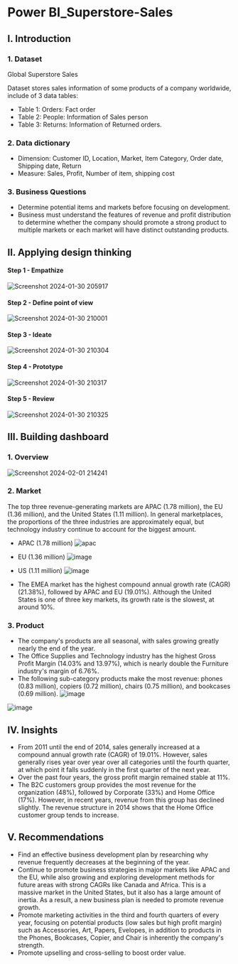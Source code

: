 # Power BI_Superstore-Sales

## I. Introduction
### 1. Dataset

Global Superstore Sales

Dataset stores sales information of some products of a company worldwide, include of 3 data tables:

- Table 1: Orders: Fact order
- Table 2: People: Information of Sales person
- Table 3: Returns: Information of Returned orders.

### 2. Data dictionary
- Dimension: Customer ID, Location, Market, Item Category, Order date, Shipping date, Return 
- Measure: Sales, Profit, Number of item, shipping cost

### 3. Business Questions
- Determine potential items and markets before focusing on development. 
- Business must understand the features of revenue and profit distribution to determine whether the company should promote a strong product to multiple markets or each market will have distinct outstanding products.

## II. Applying design thinking
#### Step 1 - Empathize
![Screenshot 2024-01-30 205917](https://github.com/MinhAnh99/PBI_Superstore-Sales/assets/74374068/538641d4-d142-458b-9831-14e0211bf16a)

#### Step 2 - Define point of view
![Screenshot 2024-01-30 210001](https://github.com/MinhAnh99/PBI_Superstore-Sales/assets/74374068/cce78ab6-cf3e-4341-8f2e-0f2f1aae001b)

#### Step 3 -  Ideate
![Screenshot 2024-01-30 210304](https://github.com/MinhAnh99/PBI_Superstore-Sales/assets/74374068/e6a87c51-ae86-4938-9756-4ffffea040b2)

#### Step 4 -  Prototype
![Screenshot 2024-01-30 210317](https://github.com/MinhAnh99/PBI_Superstore-Sales/assets/74374068/0e777ced-06d6-4614-ab4c-07394f9704a5)

#### Step 5 -  Review
![Screenshot 2024-01-30 210325](https://github.com/MinhAnh99/PBI_Superstore-Sales/assets/74374068/e7dd953b-1399-4e9e-8ab9-e48f9adcec81)

## III. Building dashboard
### 1. Overview
![Screenshot 2024-02-01 214241](https://github.com/MinhAnh99/Power-BI_Superstore-Sales/assets/74374068/efb48f0a-b355-4567-be78-0761b69c96d4)

### 2. Market
The top three revenue-generating markets are APAC (1.78 million), the EU (1.36 million), and the United States (1.11 million). In general marketplaces, the proportions of the three industries are approximately equal, but technology industry continue to account for the biggest amount.
- APAC (1.78 million)
![apac](https://github.com/MinhAnh99/Power-BI_Superstore-Sales/assets/74374068/81c8c260-480a-44ca-8bc7-3698581b841a)

- EU (1.36 million)
![image](https://github.com/MinhAnh99/Power-BI_Superstore-Sales/assets/74374068/d792f4a9-ae62-4a2c-8712-327a40913703)

- US (1.11 million)
![image](https://github.com/MinhAnh99/Power-BI_Superstore-Sales/assets/74374068/8b3cc411-f47d-4475-9805-e4c6d001a41a)


- The EMEA market has the highest compound annual growth rate (CAGR) (21.38%), followed by APAC and EU (19.01%). Although the United States is one of three key markets, its growth rate is the slowest, at around 10%.

### 3. Product
- The company's products are all seasonal, with sales growing greatly nearly the end of the year.
- The Office Supplies and Technology industry has the highest Gross Profit Margin (14.03% and 13.97%), which is nearly double the Furniture industry's margin of 6.76%.
- The following sub-category products make the most revenue: phones (0.83 million), copiers (0.72 million), chairs (0.75 million), and bookcases (0.69 million).
![image](https://github.com/MinhAnh99/Power-BI_Superstore-Sales/assets/74374068/63e48798-2075-498a-aed0-859dc7536ca6)

![image](https://github.com/MinhAnh99/Power-BI_Superstore-Sales/assets/74374068/e627a14e-966c-4e83-a66e-4f380dd43aff)

## IV. Insights
- From 2011 until the end of 2014, sales generally increased at a compound annual growth rate (CAGR) of 19.01%. However, sales generally rises year over year over all categories until the fourth quarter, at which point it falls suddenly in the first quarter of the next year.
- Over the past four years, the gross profit margin remained stable at 11%.
- The B2C customers group provides the most revenue for the organization (48%), followed by Corporate (33%) and Home Office (17%). However, in recent years, revenue from this group has declined slightly. The revenue structure in 2014 shows that the Home Office customer group tends to increase.
 	
## V. Recommendations
- Find an effective business development plan by researching why revenue frequently decreases at the beginning of the year.
- Continue to promote business strategies in major markets like APAC and the EU, while also growing and exploring development methods for future areas with strong CAGRs like Canada and Africa. This is a massive market in the United States, but it also has a large amount of inertia. As a result, a new business plan is needed to promote revenue growth.
- Promote marketing activities in the third and fourth quarters of every year, focusing on potential products (low sales but high profit margin) such as Accessories, Art, Papers, Evelopes, in addition to products in the Phones, Bookcases, Copier, and Chair is inherently the company's strength.
- Promote upselling and cross-selling to boost order value.

